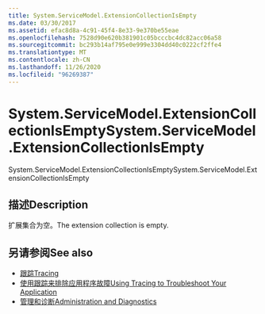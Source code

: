 ```yaml
---
title: System.ServiceModel.ExtensionCollectionIsEmpty
ms.date: 03/30/2017
ms.assetid: efac8d8a-4c91-45f4-8e33-9e370be55eae
ms.openlocfilehash: 7528d90e620b381901c05bcccbc4dc82acc06a58
ms.sourcegitcommit: bc293b14af795e0e999e3304dd40c0222cf2ffe4
ms.translationtype: MT
ms.contentlocale: zh-CN
ms.lasthandoff: 11/26/2020
ms.locfileid: "96269387"
---
```

# <a name="systemservicemodelextensioncollectionisempty"></a><span data-ttu-id="0156c-102">System.ServiceModel.ExtensionCollectionIsEmpty</span><span class="sxs-lookup"><span data-stu-id="0156c-102">System.ServiceModel.ExtensionCollectionIsEmpty</span></span>

<span data-ttu-id="0156c-103">System.ServiceModel.ExtensionCollectionIsEmpty</span><span class="sxs-lookup"><span data-stu-id="0156c-103">System.ServiceModel.ExtensionCollectionIsEmpty</span></span>  
  
## <a name="description"></a><span data-ttu-id="0156c-104">描述</span><span class="sxs-lookup"><span data-stu-id="0156c-104">Description</span></span>  

 <span data-ttu-id="0156c-105">扩展集合为空。</span><span class="sxs-lookup"><span data-stu-id="0156c-105">The extension collection is empty.</span></span>  
  
## <a name="see-also"></a><span data-ttu-id="0156c-106">另请参阅</span><span class="sxs-lookup"><span data-stu-id="0156c-106">See also</span></span>

- [<span data-ttu-id="0156c-107">跟踪</span><span class="sxs-lookup"><span data-stu-id="0156c-107">Tracing</span></span>](index.md)
- [<span data-ttu-id="0156c-108">使用跟踪来排除应用程序故障</span><span class="sxs-lookup"><span data-stu-id="0156c-108">Using Tracing to Troubleshoot Your Application</span></span>](using-tracing-to-troubleshoot-your-application.md)
- [<span data-ttu-id="0156c-109">管理和诊断</span><span class="sxs-lookup"><span data-stu-id="0156c-109">Administration and Diagnostics</span></span>](../index.md)
